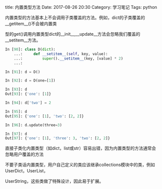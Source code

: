 title: 内置类型方法
Date: 2017-08-26 20:30
Category: 学习笔记
Tags: python 

内置类型的方法基本上不会调用子类覆盖的方法。例如，dict的子类覆盖的__getitem__()不会被内置类

型的get()调用内置类型dict的__init__,__update__方法会忽略我们覆盖的__setitem__方法。

```python
In [90]: class D(dict):
    ...:     def __setitem__(self, key, value):
    ...:         super().__setitem__(key, [value] * 2)
    ...:

In [91]: d = D()

In [92]: d = D(one=[1])

In [93]: d
Out[93]: {'one': [1]}

In [94]: d['two'] = 2

In [95]: d
Out[95]: {'one': [1], 'two': [2, 2]}

In [96]: d.update(three=3)

In [97]: d
Out[97]: {'one': [1], 'three': 3, 'two': [2, 2]}
```

直接子类化内置类型（如dict，list或str）容易出错，因为内置类型的方法通常会忽略用户覆盖的方法

不要子类话内置类型，用户自己定义的类应该继承collections模块中的类，例如UserDict，UserList，

UserString，这些类做了特殊设计，因此易于扩展。
